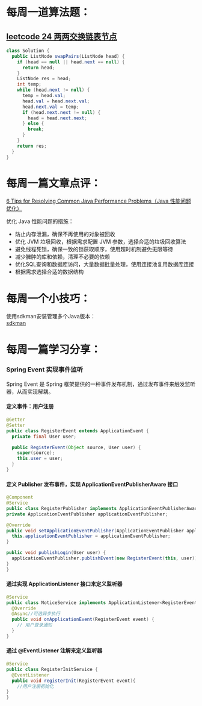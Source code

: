 # 每周一道算法题：
## [leetcode 24 两两交换链表节点](https://leetcode.cn/problems/swap-nodes-in-pairs/description/?utm_source=LCUS&utm_medium=ip_redirect&utm_campaign=transfer2china)
```Java
class Solution {
  public ListNode swapPairs(ListNode head) {
    if (head == null || head.next == null) {
      return head;
    }
    ListNode res = head;
    int temp;
    while (head.next != null) {
      temp = head.val;
      head.val = head.next.val;
      head.next.val = temp;
      if (head.next.next != null) {
        head = head.next.next;
      } else {
        break;
      }
    }
    return res;
  }
}
```

# 每周一篇文章点评：
[6 Tips for Resolving Common Java Performance Problems（Java 性能问题优化）](https://medium.com/javarevisited/6-tips-for-resolving-common-java-performance-problems-b88f42dc6118)

优化 Java 性能问题的措施：  
- 防止内存泄漏，确保不再使用的对象被回收
- 优化 JVM 垃圾回收，根据需求配置 JVM 参数，选择合适的垃圾回收算法
- 避免线程死锁，确保一致的锁获取顺序，使用超时机制避免无限等待
- 减少臃肿的库和依赖，清理不必要的依赖
- 优化SQL查询和数据库访问，大量数据批量处理，使用连接池复用数据库连接
- 根据需求选择合适的数据结构


# 每周一个小技巧：
使用sdkman安装管理多个Java版本：  
[sdkman](https://sdkman.io/usage)



# 每周一篇学习分享：

### Spring Event 实现事件监听

Spring Event 是 Spring 框架提供的一种事件发布机制，通过发布事件来触发监听器，从而实现解耦。
#### 定义事件：用户注册
```Java
@Getter
@Setter
public class RegisterEvent extends ApplicationEvent {
  private final User user;

  public RegisterEvent(Object source, User user) {
    super(source);
    this.user = user;
  }
}
  ```
  #### 定义 Publisher 发布事件，实现 ApplicationEventPublisherAware 接口
  ```Java
  @Component
  @Service
public class RegisterPublisher implements ApplicationEventPublisherAware {
  private ApplicationEventPublisher applicationEventPublisher;

  @Override
  public void setApplicationEventPublisher(ApplicationEventPublisher applicationEventPublisher) {
    this.applicationEventPublisher = applicationEventPublisher;
  }

  public void publishLogin(User user) {
    applicationEventPublisher.publishEvent(new RegisterEvent(this, user));
  }
}
```
#### 通过实现 ApplicationListener 接口来定义监听器
```Java
@Service
public class NoticeService implements ApplicationListener<RegisterEvent> {
  @Override
  @Async//可选异步执行
  public void onApplicationEvent(RegisterEvent event) {
    // 用户登录通知
  }
}
```
#### 通过 @EventListener 注解来定义监听器
```Java
@Service
public class RegisterInitService {
  @EventListener
  public void registerInit(RegisterEvent event){
    //用户注册初始化
}
}
```
